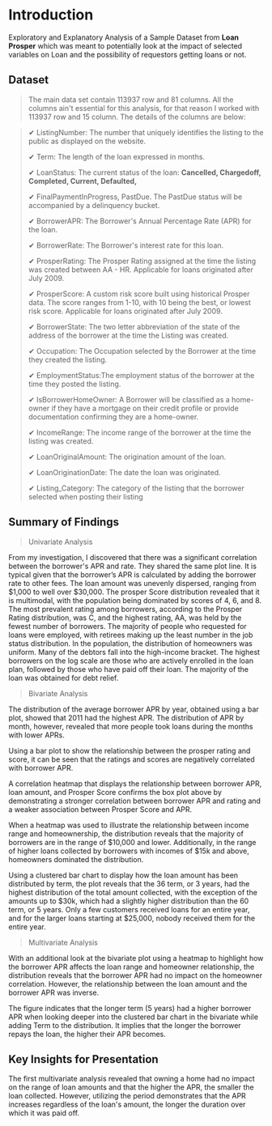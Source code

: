 # Introduction
Exploratory and Explanatory Analysis of a Sample Dataset from **Loan Prosper** which was meant to potentially look at the impact of selected variables on Loan and the possibility of requestors getting loans or not.

## Dataset

> The main data set contain 113937 row and 81 columns. All the columns ain't essential for this analysis, for that reason I worked with 113937 row and 15 column. The details of the columns are below:

> <p> ✔ ListingNumber: The number that uniquely identifies the listing to the public as displayed on the website. </p>
> <p> ✔ Term: The length of the loan expressed in months. </p>
> <p> ✔ LoanStatus: The current status of the loan: <b> Cancelled, Chargedoff, Completed, Current, Defaulted,</b> </p>
> <p> ✔ FinalPaymentInProgress, PastDue. The PastDue status will be accompanied by a delinquency bucket.</p>
> <p> ✔ BorrowerAPR: The Borrower's Annual Percentage Rate (APR) for the loan. </p>
> <p> ✔ BorrowerRate: The Borrower's interest rate for this loan. </p>
> <p> ✔ ProsperRating: The Prosper Rating assigned at the time the listing was created between AA - HR. Applicable for loans originated after July 2009. </p>
> <p> ✔ ProsperScore: A custom risk score built using historical Prosper data. The score ranges from 1-10, with 10 being the best, or lowest risk score. Applicable for loans originated after July 2009. </p>
> <p> ✔ BorrowerState: The two letter abbreviation of the state of the address of the borrower at the time the Listing was created. </p>
> <p> ✔ Occupation: The Occupation selected by the Borrower at the time they created the listing. </p>
> <p> ✔ EmploymentStatus:The employment status of the borrower at the time they posted the listing. </p>
> <p> ✔ IsBorrowerHomeOwner: A Borrower will be classified as a home-owner if they have a mortgage on their credit profile or provide documentation confirming they are a home-owner. </p>
> <p> ✔ IncomeRange: The income range of the borrower at the time the listing was created. </p>
> <p> ✔ LoanOriginalAmount: The origination amount of the loan. </p>
> <p> ✔ LoanOriginationDate: The date the loan was originated. </p>
> <p> ✔ Listing_Category: The category of the listing that the borrower selected when posting their listing </p>


## Summary of Findings

> Univariate Analysis

From my investigation, I discovered that there was a significant correlation between the borrower's APR and rate. They shared the same plot line. It is typical given that the borrower’s APR is calculated by adding the borrower rate to other fees. The loan amount was unevenly dispersed, ranging from $1,000 to well over $30,000. The prosper Score distribution revealed that it is multimodal, with the population being dominated by scores of 4, 6, and 8. The most prevalent rating among borrowers, according to the Prosper Rating distribution, was C, and the highest rating, AA, was held by the fewest number of borrowers. The majority of people who requested for loans were employed, with retirees making up the least number in the job status distribution. In the population, the distribution of homeowners was uniform. Many of the debtors fall into the high-income bracket. The highest borrowers on the log scale are those who are actively enrolled in the loan plan, followed by those who have paid off their loan. The majority of the loan was obtained for debt relief.

> Bivariate Analysis

The distribution of the average borrower APR by year, obtained using a bar plot, showed that 2011 had the highest APR.  The distribution of APR by month, however, revealed that more people took loans during the months with lower APRs.

Using a bar plot to show the relationship between the prosper rating and score, it can be seen that the ratings and scores are negatively correlated with borrower APR. 

A correlation heatmap that displays the relationship between borrower APR, loan amount, and Prosper Score confirms the box plot above by demonstrating a stronger correlation between borrower APR and rating and a weaker association between Prosper Score and APR.

When a heatmap was used to illustrate the relationship between income range and homeownership, the distribution reveals that the majority of borrowers are in the range of $10,000 and lower. Additionally, in the range of higher loans collected by borrowers with incomes of $15k and above, homeowners dominated the distribution.

Using a clustered bar chart to display how the loan amount has been distributed by term, the plot reveals that the 36 term, or 3 years, had the highest distribution of the total amount collected, with the exception of the amounts up to $30k, which had a slightly higher distribution than the 60 term, or 5 years. Only a few customers received loans for an entire year, and for the larger loans starting at $25,000, nobody received them for the entire year.

> Multivariate Analysis

With an additional look at the bivariate plot using a heatmap to highlight how the borrower APR affects the loan range and homeowner relationship, the distribution reveals that the borrower APR had no impact on the homeowner correlation. However, the relationship between the loan amount and the borrower APR was inverse.


The figure indicates that the longer term (5 years) had a higher borrower APR when looking deeper into the clustered bar chart in the bivariate while adding Term to the distribution. It implies that the longer the borrower repays the loan, the higher their APR becomes.




## Key Insights for Presentation

The first multivariate analysis revealed that owning a home had no impact on the range of loan amounts and that the higher the APR, the smaller the loan collected. However, utilizing the period demonstrates that the APR increases regardless of the loan's amount, the longer the duration over which it was paid off.
